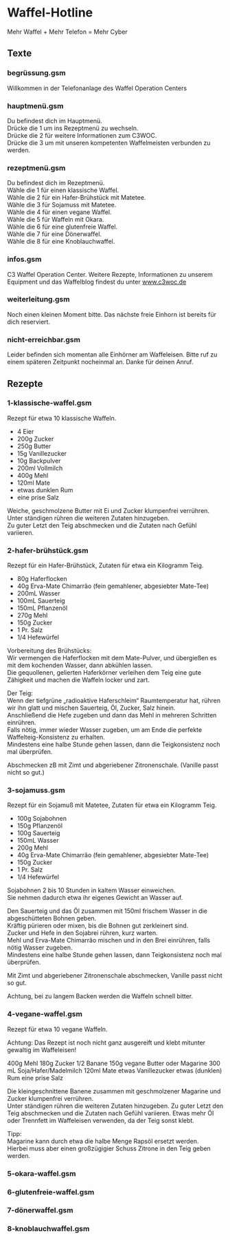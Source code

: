 # Waffel-Hotline
Mehr Waffel + Mehr Telefon = Mehr Cyber

## Texte

### begrüssung.gsm
Willkommen in der Telefonanlage des Waffel Operation Centers

### hauptmenü.gsm
Du befindest dich im Hauptmenü.  
Drücke die 1 um ins Rezeptmenü zu wechseln.  
Drücke die 2 für weitere Informationen zum C3WOC.  
Drücke die 3 um mit unseren kompetenten Waffelmeisten verbunden zu werden.  

### rezeptmenü.gsm
Du befindest dich im Rezeptmenü.  
Wähle die 1 für einen klassische Waffel.  
Wähle die 2 für ein Hafer-Brühstück mit Matetee.  
Wähle die 3 für Sojamuss mit Matetee.  
Wähle die 4 für einen vegane Waffel.  
Wähle die 5 für Waffeln mit Okara.  
Wähle die 6 für eine glutenfreie Waffel.  
Wähle die 7 für eine Dönerwaffel.  
Wähle die 8 für eine Knoblauchwaffel.  

### infos.gsm
C3 Waffel Operation Center. Weitere Rezepte, Informationen zu unserem Equipment und das Waffelblog findest du unter www.c3woc.de

### weiterleitung.gsm
Noch einen kleinen Moment bitte. Das nächste freie Einhorn ist bereits für dich reserviert.

### nicht-erreichbar.gsm
Leider befinden sich momentan alle Einhörner am Waffeleisen. Bitte ruf zu einem späteren Zeitpunkt nocheinmal an. Danke für deinen Anruf.

## Rezepte

### 1-klassische-waffel.gsm

Rezept für etwa 10 klassische Waffeln.

- 4 Eier
- 200g Zucker
- 250g Butter
- 15g Vanillezucker
- 10g Backpulver
- 200ml Vollmilch
- 400g Mehl
- 120ml Mate
- etwas dunklen Rum
- eine prise Salz

Weiche, geschmolzene Butter mit Ei und Zucker klumpenfrei verrühren.  
Unter ständigen rühren die weiteren Zutaten hinzugeben.  
Zu guter Letzt den Teig abschmecken und die Zutaten nach Gefühl variieren.  

### 2-hafer-brühstück.gsm

Rezept für ein Hafer-Brühstück, Zutaten für etwa ein Kilogramm Teig.

- 80g Haferflocken
- 40g Erva-Mate Chimarrão (fein gemahlener, abgesiebter Mate-Tee)
- 200mL Wasser
- 100mL Sauerteig
- 150mL Pflanzenöl
- 270g Mehl
- 150g Zucker
- 1 Pr. Salz
- 1/4 Hefewürfel

Vorbereitung des Brühstücks:  
Wir vermengen die Haferflocken mit dem Mate-Pulver, und übergießen es mit dem kochenden Wasser, dann abkühlen lassen.  
Die gequollenen, gelierten Haferkörner verleihen dem Teig eine gute Zähigkeit und machen die Waffeln locker und zart.  

Der Teig:   
Wenn der tiefgrüne „radioaktive Haferschleim“ Raumtemperatur hat, rühren wir ihn glatt und mischen Sauerteig, Öl, Zucker, Salz hinein.  
Anschließend die Hefe zugeben und dann das Mehl in mehreren Schritten einrühren.  
Falls nötig, immer wieder Wasser zugeben, um am Ende die perfekte Waffelteig-Konsistenz zu erhalten.  
Mindestens eine halbe Stunde gehen lassen, dann die Teigkonsistenz noch mal überprüfen.  

Abschmecken zB mit Zimt und abgeriebener Zitronenschale. (Vanille passt nicht so gut.)  

### 3-sojamuss.gsm

Rezept für ein Sojamuß mit Matetee, Zutaten für etwa ein Kilogramm Teig.

- 100g Sojabohnen
- 150g Pflanzenöl
- 100g Sauerteig
- 150mL Wasser
- 200g Mehl
- 40g Erva-Mate Chimarrão (fein gemahlener, abgesiebter Mate-Tee)
- 150g Zucker
- 1 Pr. Salz
- 1/4 Hefewürfel

Sojabohnen 2 bis 10 Stunden in kaltem Wasser einweichen.  
Sie nehmen dadurch etwa ihr eigenes Gewicht an Wasser auf.  

Den Sauerteig und das Öl zusammen mit 150ml frischem Wasser in die abgeschütteten Bohnen geben.  
Kräftig pürieren oder mixen, bis die Bohnen gut zerkleinert sind.  
Zucker und Hefe in den Sojabrei rühren, kurz warten.  
Mehl und Erva-Mate Chimarrão mischen und in den Brei einrühren, falls nötig Wasser zugeben.  
Mindestens eine halbe Stunde gehen lassen, dann Teigkonsistenz noch mal überprüfen.  

Mit Zimt und abgeriebener Zitronenschale abschmecken, Vanille passt nicht so gut.  

Achtung, bei zu langem Backen werden die Waffeln schnell bitter.  

### 4-vegane-waffel.gsm

Rezept für etwa 10 vegane Waffeln.

Achtung: Das Rezept ist noch nicht ganz ausgereift und klebt mitunter gewaltig im Waffeleisen!

400g Mehl
180g Zucker
1/2 Banane
150g vegane Butter oder Magarine
300 mL Soja/Hafer/Madelmilch
120ml Mate
etwas Vanillezucker
etwas (dunklen) Rum
eine prise Salz

Die kleingeschnittene Banene zusammen mit geschmolzener Magarine und Zucker klumpenfrei verrühren.  
Unter ständigen rühren die weiteren Zutaten hinzugeben.
Zu guter Letzt den Teig abschmecken und die Zutaten nach Gefühl variieren.
Etwas mehr Öl oder Trennfett im Waffeleisen verwenden, da der Teig sonst klebt.

Tipp:  
Magarine kann durch etwa die halbe Menge Rapsöl ersetzt werden.  
Hierbei muss aber einen großzügigier Schuss Zitrone in den Teig geben werden.

### 5-okara-waffel.gsm

### 6-glutenfreie-waffel.gsm

### 7-dönerwaffel.gsm

### 8-knoblauchwaffel.gsm
